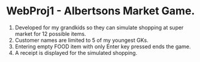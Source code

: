 # WebProj1 - Albertsons Market Game.
1. Developed for my grandkids so they can simulate shopping at super market for 12 possible items.
2. Customer names are limited to 5 of my youngest GKs.
3. Entering empty FOOD item with only Enter key pressed ends the game.
4. A receipt is displayed for the simulated shopping.
